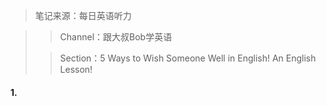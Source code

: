 > 笔记来源：每日英语听力

> > Channel：跟大叔Bob学英语
>
> > Section：5 Ways to Wish Someone Well in English! An English Lesson!

#### 1. 